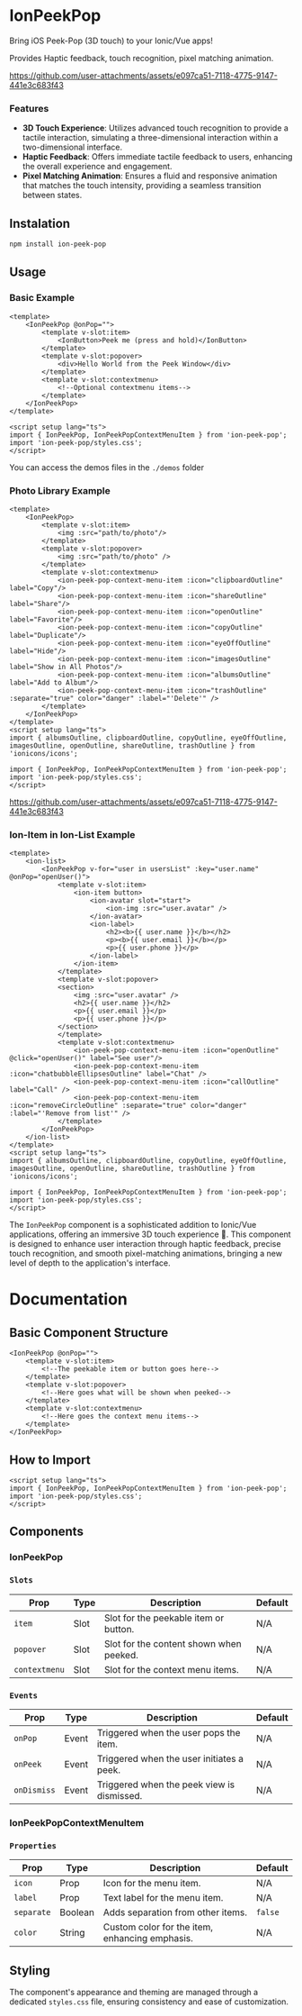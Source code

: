 # IonPeekPop

Bring iOS Peek-Pop (3D touch) to your Ionic/Vue apps!

Provides Haptic feedback, touch recognition, pixel matching animation.



https://github.com/user-attachments/assets/e097ca51-7118-4775-9147-441e3c683f43

### Features
- **3D Touch Experience**: Utilizes advanced touch recognition to provide a tactile interaction, simulating a three-dimensional interaction within a two-dimensional interface.
- **Haptic Feedback**: Offers immediate tactile feedback to users, enhancing the overall experience and engagement.
- **Pixel Matching Animation**: Ensures a fluid and responsive animation that matches the touch intensity, providing a seamless transition between states.



## Instalation
```bash
npm install ion-peek-pop
```

## Usage
### Basic Example
```vue
<template>
    <IonPeekPop @onPop="">
        <template v-slot:item>
            <IonButton>Peek me (press and hold)</IonButton>
        </template>
        <template v-slot:popover>
            <div>Hello World from the Peek Window</div>
        </template>
        <template v-slot:contextmenu>
            <!--Optional contextmenu items-->
        </template>
    </IonPeekPop>
</template>

<script setup lang="ts">
import { IonPeekPop, IonPeekPopContextMenuItem } from 'ion-peek-pop';
import 'ion-peek-pop/styles.css';
</script>
```


You can access the demos files in the `./demos` folder

### Photo Library Example
```vue
<template>
    <IonPeekPop>
        <template v-slot:item>
            <img :src="path/to/photo"/>
        </template>
        <template v-slot:popover>
            <img :src="path/to/photo" />
        </template>
        <template v-slot:contextmenu>
            <ion-peek-pop-context-menu-item :icon="clipboardOutline" label="Copy"/>
            <ion-peek-pop-context-menu-item :icon="shareOutline" label="Share"/>
            <ion-peek-pop-context-menu-item :icon="openOutline" label="Favorite"/>
            <ion-peek-pop-context-menu-item :icon="copyOutline" label="Duplicate"/>
            <ion-peek-pop-context-menu-item :icon="eyeOffOutline" label="Hide"/>
            <ion-peek-pop-context-menu-item :icon="imagesOutline" label="Show in All Photos"/>
            <ion-peek-pop-context-menu-item :icon="albumsOutline" label="Add to Album"/>
            <ion-peek-pop-context-menu-item :icon="trashOutline" :separate="true" color="danger" :label="'Delete'" />
        </template>
    </IonPeekPop>
</template>
<script setup lang="ts">
import { albumsOutline, clipboardOutline, copyOutline, eyeOffOutline, imagesOutline, openOutline, shareOutline, trashOutline } from 'ionicons/icons';

import { IonPeekPop, IonPeekPopContextMenuItem } from 'ion-peek-pop';
import 'ion-peek-pop/styles.css';
</script>
```
https://github.com/user-attachments/assets/e097ca51-7118-4775-9147-441e3c683f43


### Ion-Item in Ion-List Example
```vue
<template>
    <ion-list>
        <IonPeekPop v-for="user in usersList" :key="user.name" @onPop="openUser()">
            <template v-slot:item>
                <ion-item button>
                    <ion-avatar slot="start">
                        <ion-img :src="user.avatar" />
                    </ion-avatar>
                    <ion-label>
                        <h2><b>{{ user.name }}</b></h2>
                        <p><b>{{ user.email }}</b></p>
                        <p>{{ user.phone }}</p>
                    </ion-label>
                </ion-item>
            </template>
            <template v-slot:popover>
            <section>
                <img :src="user.avatar" />
                <h2>{{ user.name }}</h2>
                <p>{{ user.email }}</p>
                <p>{{ user.phone }}</p>
            </section>
            </template>
            <template v-slot:contextmenu>
                <ion-peek-pop-context-menu-item :icon="openOutline" @click="openUser()" label="See user"/>
                <ion-peek-pop-context-menu-item :icon="chatbubbleEllipsesOutline" label="Chat" />
                <ion-peek-pop-context-menu-item :icon="callOutline" label="Call" />
                <ion-peek-pop-context-menu-item :icon="removeCircleOutline" :separate="true" color="danger" :label="'Remove from list'" />
            </template>
        </IonPeekPop>
    </ion-list>
</template>
<script setup lang="ts">
import { albumsOutline, clipboardOutline, copyOutline, eyeOffOutline, imagesOutline, openOutline, shareOutline, trashOutline } from 'ionicons/icons';

import { IonPeekPop, IonPeekPopContextMenuItem } from 'ion-peek-pop';
import 'ion-peek-pop/styles.css';
</script>
```

The `IonPeekPop` component is a sophisticated addition to Ionic/Vue applications, offering an immersive 3D touch experience 📱. This component is designed to enhance user interaction through haptic feedback, precise touch recognition, and smooth pixel-matching animations, bringing a new level of depth to the application's interface.


# Documentation
## Basic Component Structure
```vue
<IonPeekPop @onPop="">
    <template v-slot:item>
        <!--The peekable item or button goes here-->
    </template>
    <template v-slot:popover>
        <!--Here goes what will be shown when peeked-->
    </template>
    <template v-slot:contextmenu>
        <!--Here goes the context menu items-->
    </template>
</IonPeekPop>
```

## How to Import
```vue
<script setup lang="ts">
import { IonPeekPop, IonPeekPopContextMenuItem } from 'ion-peek-pop';
import 'ion-peek-pop/styles.css';
</script>
```

## Components

### IonPeekPop
### `Slots`

| Prop          | Type     | Description                                      | Default |
|---------------|----------|--------------------------------------------------|---------|
| `item`        | Slot     | Slot for the peekable item or button.            | N/A     |
| `popover`     | Slot     | Slot for the content shown when peeked.          | N/A     |
| `contextmenu` | Slot     | Slot for the context menu items.                 | N/A     |

### `Events`

| Prop        | Type     | Description                                      | Default |
|-------------|----------|--------------------------------------------------|---------|
| `onPop`     | Event    | Triggered when the user pops the item.           | N/A     |
| `onPeek`    | Event | Triggered when the user initiates a peek.           | N/A     |
| `onDismiss` | Event | Triggered when the peek view is dismissed.          | N/A     |


### IonPeekPopContextMenuItem
### `Properties`

| Prop       | Type    | Description                                      | Default |
|------------|---------|--------------------------------------------------|---------|
| `icon`     | Prop    | Icon for the menu item.                          | N/A     |
| `label`    | Prop    | Text label for the menu item.                    | N/A     |
| `separate` | Boolean | Adds separation from other items.                | `false` |
| `color`    | String  | Custom color for the item, enhancing emphasis.   | N/A     |


## Styling
The component's appearance and theming are managed through a dedicated `styles.css` file, ensuring consistency and ease of customization.